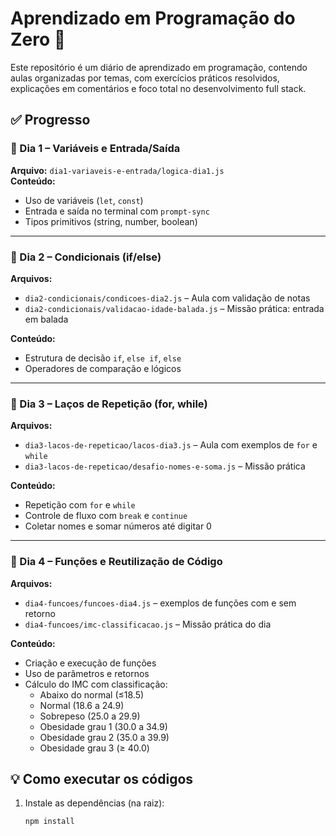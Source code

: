 # Aprendizado em Programação do Zero 🚀

Este repositório é um diário de aprendizado em programação, contendo aulas organizadas por temas, com exercícios práticos resolvidos, explicações em comentários e foco total no desenvolvimento full stack.

## ✅ Progresso

### 📌 Dia 1 – Variáveis e Entrada/Saída
**Arquivo:** `dia1-variaveis-e-entrada/logica-dia1.js`  
**Conteúdo:**
- Uso de variáveis (`let`, `const`)
- Entrada e saída no terminal com `prompt-sync`
- Tipos primitivos (string, number, boolean)

---

### 📌 Dia 2 – Condicionais (if/else)
**Arquivos:**
- `dia2-condicionais/condicoes-dia2.js` – Aula com validação de notas
- `dia2-condicionais/validacao-idade-balada.js` – Missão prática: entrada em balada

**Conteúdo:**
- Estrutura de decisão `if`, `else if`, `else`
- Operadores de comparação e lógicos

---

### 📌 Dia 3 – Laços de Repetição (for, while)
**Arquivos:**
- `dia3-lacos-de-repeticao/lacos-dia3.js` – Aula com exemplos de `for` e `while`
- `dia3-lacos-de-repeticao/desafio-nomes-e-soma.js` – Missão prática

**Conteúdo:**
- Repetição com `for` e `while`
- Controle de fluxo com `break` e `continue`
- Coletar nomes e somar números até digitar 0

---

### 📌 Dia 4 – Funções e Reutilização de Código
**Arquivos:**
- `dia4-funcoes/funcoes-dia4.js` – exemplos de funções com e sem retorno
- `dia4-funcoes/imc-classificacao.js` – Missão prática do dia

**Conteúdo:**
- Criação e execução de funções
- Uso de parâmetros e retornos
- Cálculo do IMC com classificação:
  - Abaixo do normal (≤18.5)
  - Normal (18.6 a 24.9)
  - Sobrepeso (25.0 a 29.9)
  - Obesidade grau 1 (30.0 a 34.9)
  - Obesidade grau 2 (35.0 a 39.9)
  - Obesidade grau 3 (≥ 40.0)

## 💡 Como executar os códigos

1. Instale as dependências (na raiz):
   ```bash
   npm install


